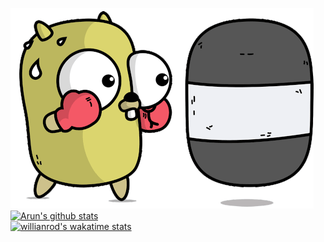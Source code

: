 ![image](https://github.com/arunsri7/arunsri7/blob/master/goGopher.gif)\
[![Arun's github stats](https://github-readme-stats.vercel.app/api?username=arunsri7&count_private=true&show_icons=true&theme=dark)](https://github.com/anuraghazra/github-readme-stats)\
[![willianrod's wakatime stats](https://github-readme-stats.vercel.app/api/wakatime?username=arunsri7)](https://github.com/anuraghazra/github-readme-stats)

